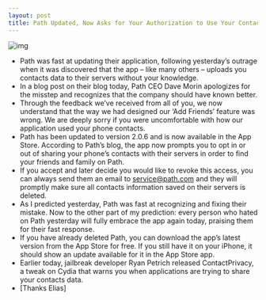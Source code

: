 ```yaml
---
layout: post
title: Path Updated, Now Asks for Your Authorization to Use Your Contacts Data
---
```

![img](http://media.idownloadblog.com/wp-content/uploads/2011/12/Post-image-for-Path-e1289965476890.png)
* Path was fast at updating their application, following yesterday’s outrage when it was discovered that the app – like many others – uploads you contacts data to their servers without your knowledge.
* In a blog post on their blog today, Path CEO Dave Morin apologizes for the misstep and recognizes that the company should have known better.
* Through the feedback we’ve received from all of you, we now understand that the way we had designed our ‘Add Friends’ feature was wrong. We are deeply sorry if you were uncomfortable with how our application used your phone contacts.
* Path has been updated to version 2.0.6 and is now available in the App Store. According to Path’s blog, the app now prompts you to opt in or out of sharing your phone’s contacts with their servers in order to find your friends and family on Path.
* If you accept and later decide you would like to revoke this access, you can always send them an email to service@path.com and they will promptly make sure all contacts information saved on their servers is deleted.
* As I predicted yesterday, Path was fast at recognizing and fixing their mistake. Now to the other part of my prediction: every person who hated on Path yesterday will fully embrace the app again today, praising them for their fast response.
* If you have already deleted Path, you can download the app’s latest version from the App Store for free. If you still have it on your iPhone, it should show an update available for it in the App Store app.
* Earlier today, jailbreak developer Ryan Petrich released ContactPrivacy, a tweak on Cydia that warns you when applications are trying to share your contacts data.
* [Thanks Elias]

